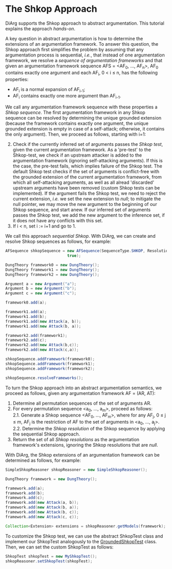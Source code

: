 # The Shkop Approach
DiArg supports the Shkop approach to abstract argumentation.
This tutorial explains the approach *hands-on*.

A key question in abstract argumentation is how to determine the extensions of an argumentation framework.
To answer this question, the Shkop approach first simplifies the problem by assuming that any argumentation process is
sequential, *i.e.*, that instead of one argumentation framework, we resolve a *sequence of argumentation frameworks* and
that given an argumentation framework sequence AFS = <AF<sub>0</sub>, ..., AF<sub>n</sub>>, AF<sub>0</sub> contains
exactly one argument and each AF<sub>i</sub>, 0 < i &le; n, has the following properties:

* AF<sub>i</sub> is a normal expansion of AF<sub>i-1</sub>;
* AF<sub>i</sub> contains exactly one more argument than AF<sub>i-1</sub>.

We call any argumentation framework sequence with these properties a *Shkop sequence*. The first argumentation framework
in any Shkop sequence can be resolved by determining the unique grounded extension (because the framework contains
exactly one argument, the unique grounded extension is empty in case of a self-attack; otherwise, it contains the only
argument). Then, we proceed as follows, starting with i=1:

2. Check if the currently inferred set of arguments passes the *Shkop test*, given the current argumentation framework.
   As a 'pre-test' to the Shkop-test, we check if an upstream attacker is added to the argumentation framework
   (ignoring self-attacking arguments). If this is the case, the pre-test fails, which implies failure of the Shkop
   test. The default Shkop test checks if the set of arguments is conflict-free with the grounded extension of the
   current argumentation framework, from which all self-attacking arguments, as well as all alread
   'discarded' upstream arguments have been removed (custom Shkop tests can be implemented). If the argument fails the
   Shkop test, we need to reject the current extension, *i.e.* we set the new extension to *null*; to mitigate the null
   pointer, we may move the new argument to the beginning of our Shkop sequence, and start anew. If our inferred set of
   arguments passes the Shkop test, we add the new argument to the inference set, if it does not have any conflicts with
   this set.
3. If i < n, set i := i+1 and go to 1.

We call this approach *sequential Shkop*.
With DiArg, we can create and resolve Shkop sequences as follows, for example:

```java
AFSequence shkopSequence = new AFSequence(SequenceType.SHKOP, ResolutionType.SHKOP, new Semantics(SemanticsType.SHKOP),
                           true);

DungTheory framework0 = new DungTheory();
DungTheory framework1 = new DungTheory();
DungTheory framework2 = new DungTheory();

Argument a = new Argument("a");
Argument b = new Argument("b");
Argument c = new Argument("c");

framework0.add(a);

framework1.add(a);
framework1.add(b);
framework1.add(new Attack(a, b));
framework1.add(new Attack(b, a));

framework2.add(framework1);
framework2.add(c);
framework2.add(new Attack(b,c));
framework2.add(new Attack(c,a));

shkopSequence.addFramework(framework0);
shkopSequence.addFramework(framework1);
shkopSequence.addFramework(framework2);

shkopSequence.resolveFrameworks();

```

To turn the Shkop approach into an abstract argumentation semantics, we proceed as follows, given any argumentation
framework AF = (AR, AT):

1. Determine all permutation sequences of the set of arguments AR.
2. For every permutation sequence <a<sub>0</sub>, ..., a<sub>m</sub>>, proceed as follows:  
    2.1.  Generate a Shkop sequence <AF<sub>0</sub>, ..., AF<sub>m</sub>>, where for any AF<sub>j</sub>,
          0 &le; j &le; m, AF<sub>j</sub> is the restriction of AF to the set of arguments in
          <a<sub>0</sub>, ..., a<sub>j</sub>>.  
    2.2.  Determine the *Shkop resolution* of the Shkop sequence by applying the sequential Shkop approach.
3. Return the set of all *Shkop resolutions* as the argumentation framework's extensions, ignoring the Shkop
   resolutions that are *null*.

With DiArg, the Shkop extensions of an argumentation framework can be determined as follows, for example:

```java
SimpleShkopReasoner shkopReasoner = new SimpleShkopReasoner();

DungTheory framework = new DungTheory();

framework.add(a);
framework.add(b);
framework.add(c);
framework.add(new Attack(a, b));
framework.add(new Attack(b, a));
framework.add(new Attack(b, c));
framework.add(new Attack(c, c));

Collection<Extension> extensions = shkopReasoner.getModels(framework);
```
   
To customize the Shkop test, we can use the abstract ShkopTest class and implement our ShkopTest analogously to the
[GroundedShkopTest](./src/main/java/diarg/GroundedShkopTest.java) class. Then, we can set the custom ShkopTest as
follows:

```java
ShkopTest shkopTest = new MyShkopTest();
shkopReasoner.setShkopTest(shkopTest);
```

